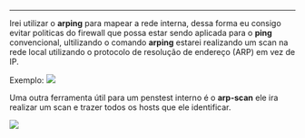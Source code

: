 
---

Irei utilizar o **arping** para mapear a rede interna, dessa forma eu consigo evitar politicas do firewall que possa estar sendo aplicada para o **ping** convencional,  ultilizando o comando **arping** estarei realizando um scan na rede local utilizando o protocolo de resolução de endereço (ARP) em vez de IP.

Exemplo:
![](https://i.imgur.com/tLJlDlW.png)

Uma outra ferramenta útil para um penstest interno é o **arp-scan** ele ira realizar um scan e trazer todos os hosts que ele identificar.

![](https://i.imgur.com/TTAGhHP.png)
